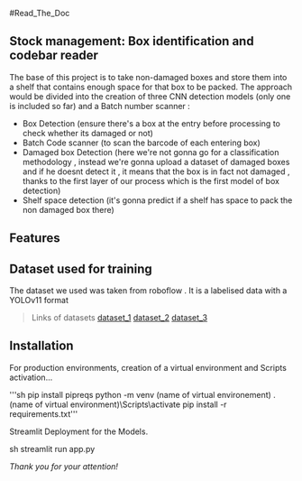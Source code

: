 #Read_The_Doc

## Stock management: Box identification and codebar reader





The base of this project is to take non-damaged boxes and store them into a shelf that contains enough space for that box to be packed.
The approach would be divided into the creation of three CNN detection models (only one is included so far) and a Batch number scanner :

- Box Detection (ensure there's a box at the entry before processing to check whether its damaged or not)
- Batch Code scanner (to scan the barcode of each entering box)
- Damaged box Detection (here we're not gonna go for a classification methodology , instead we're gonna upload a dataset of damaged boxes and if he doesnt detect it , it means that the box is in fact not damaged , thanks to the first layer of our process which is the first model of box detection)
- Shelf space detection (it's gonna predict if a shelf has space to pack the non damaged box there)

## Features

## Dataset used for training
The dataset we used was taken from roboflow . It is a labelised data with a YOLOv11 format

> Links of datasets
[dataset_1](https://universe.roboflow.com/yolov7-scbtt/box-detection-xuvru/dataset/1)
[dataset_2](https://universe.roboflow.com/ece4191-xcxot/cardboard-box-detection-mxqjh/dataset/1)
[dataset_3](https://universe.roboflow.com/yolov3tiny/box-detection-f04xv/dataset/3)



## Installation

For production environments, creation of a virtual environment and Scripts activation...

'''sh
pip install pipreqs
python -m venv (name of virtual environement)
.\(name of virtual environment)\Scripts\activate
pip install -r requirements.txt'''



Streamlit Deployment for the Models.

sh
streamlit run app.py




*Thank you for your attention!*
